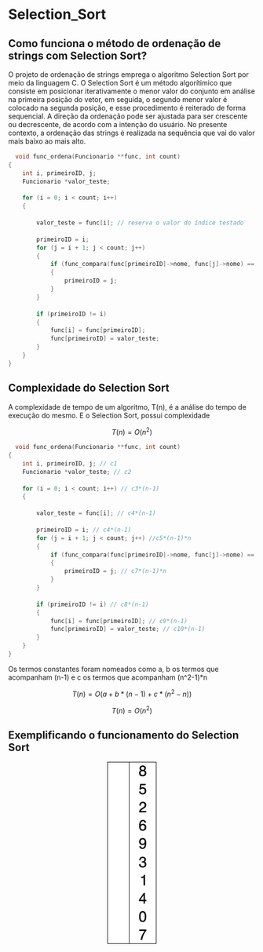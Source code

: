 # Selection_Sort

## Como funciona o método de ordenação de strings com Selection Sort? 

O projeto de ordenação de strings emprega o algoritmo Selection Sort por meio da linguagem C. O Selection Sort é um método algorítimico que consiste em posicionar iterativamente o menor valor do conjunto em análise na primeira posição do vetor, em seguida, o segundo menor valor é colocado na segunda posição, e esse procedimento é reiterado de forma sequencial. A direção da ordenação pode ser ajustada para ser crescente ou decrescente, de acordo com a intenção do usuário. No presente contexto, a ordenação das strings é realizada na sequência que vai do valor mais baixo ao mais alto. 

```c
  void func_ordena(Funcionario **func, int count)
{
    int i, primeiroID, j;
    Funcionario *valor_teste;

    for (i = 0; i < count; i++)
    {

        valor_teste = func[i]; // reserva o valor do índice testado

        primeiroID = i;
        for (j = i + 1; j < count; j++)
        {
            if (func_compara(func[primeiroID]->nome, func[j]->nome) == 1)
            {
                primeiroID = j;
            }
        }

        if (primeiroID != i)
        {
            func[i] = func[primeiroID];
            func[primeiroID] = valor_teste;
        }
    }
}

```
## Complexidade do Selection Sort

A complexidade de tempo de um algoritmo, T(n), é a análise do tempo de execução do mesmo. E o Selection Sort, possui complexidade 

$$ 
T(n) = O (n^2) 
$$

```c
  void func_ordena(Funcionario **func, int count)
{
    int i, primeiroID, j; // c1
    Funcionario *valor_teste; // c2

    for (i = 0; i < count; i++) // c3*(n-1)
    {

        valor_teste = func[i]; // c4*(n-1)

        primeiroID = i; // c4*(n-1)
        for (j = i + 1; j < count; j++) //c5*(n-1)*n
        {
            if (func_compara(func[primeiroID]->nome, func[j]->nome) == 1) // c6*(n-1)*n
            {
                primeiroID = j; // c7*(n-1)*n
            }
        }

        if (primeiroID != i) // c8*(n-1)
        {
            func[i] = func[primeiroID]; // c9*(n-1)
            func[primeiroID] = valor_teste; // c10*(n-1)
        }
    }
}

```
Os termos constantes foram nomeados como a, b os termos que acompanham (n-1) e c os termos que acompanham (n^2-1)*n

$$T(n) = O(a + b*(n-1) + c*(n^2-n))$$

$$T(n) = O(n^2)$$

## Exemplificando o funcionamento do Selection Sort 
<p align="center">
 <img src="selection-sort-animation.gif"/>
</p>
